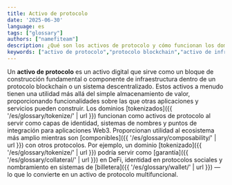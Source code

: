 ```yaml
---
title: Activo de protocolo
date: '2025-06-30'
language: es
tags: ["glossary"]
authors: ["namefiteam"]
description: ¿Qué son los activos de protocolo y cómo funcionan los dominios tokenizados como activos de protocolo?
keywords: ["activo de protocolo","protocolo blockchain","activo de infraestructura","activo de red","token de utilidad"]
---
```


Un **activo de protocolo** es un activo digital que sirve como un bloque de construcción fundamental o componente de infraestructura dentro de un protocolo blockchain o un sistema descentralizado. Estos activos a menudo tienen una utilidad más allá del simple almacenamiento de valor, proporcionando funcionalidades sobre las que otras aplicaciones y servicios pueden construir. Los dominios [tokenizados]({{ '/es/glossary/tokenize/' | url }}) funcionan como activos de protocolo al servir como capas de identidad, sistemas de nombres y puntos de integración para aplicaciones Web3. Proporcionan utilidad al ecosistema más amplio mientras son [componibles]({{ '/es/glossary/composability/' | url }}) con otros protocolos. Por ejemplo, un dominio [tokenizado]({{ '/es/glossary/tokenize/' | url }}) podría servir como [garantía]({{ '/es/glossary/collateral/' | url }}) en DeFi, identidad en protocolos sociales y nombramiento en sistemas de [billetera]({{ '/es/glossary/wallet/' | url }}) — lo que lo convierte en un activo de protocolo multifuncional.